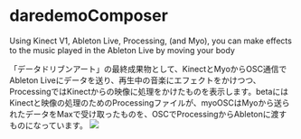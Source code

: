 # daredemoComposer
Using Kinect V1, Ableton Live, Processing, (and Myo), you can make effects to the music played in the Ableton Live by moving your body

「データドリブンアート」の最終成果物として、KinectとMyoからOSC通信でAbleton Liveにデータを送り、再生中の音楽にエフェクトをかけつつ、ProcessingではKinectからの映像に処理をかけたものを表示します。betaにはKinectと映像の処理のためのProcessingファイルが、myoOSCはMyoから送られたデータをMaxで受け取ったものを、OSCでProcessingからAbletonに渡すものになっています。
<img src="https://github.com/GoNishimura/images/blob/master/DDA発表資料.pdf">
